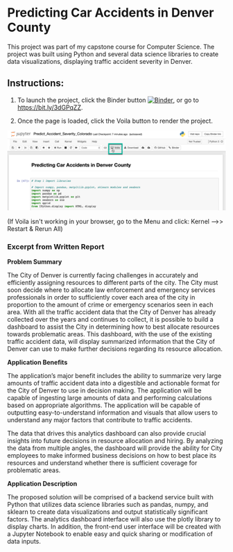 # Predicting Car Accidents in Denver County

This project was part of my capstone course for Computer Science. The project was built using Python and several data science libraries to create data visualizations, displaying traffic accident severity in Denver.

## Instructions:
1. To launch the project, click the Binder button  [![Binder](https://mybinder.org/badge_logo.svg)](https://mybinder.org/v2/gh/jon-0/colorado-traffic-accidents/master?filepath=Predict_Accident_Severity_Colorado.ipynb), or go to https://bit.ly/3dGPqZZ.

2. Once the page is loaded, click the Voila button to render the project.


![voila image](/images/voila.png)

(If Voila isn't working in your browser, go to the Menu and click: Kernel -->> Restart & Rerun All)


### Excerpt from Written Report 

**Problem Summary**

The City of Denver is currently facing challenges in accurately and efficiently assigning resources to different parts of the city. The City must soon decide where to allocate law enforcement and emergency services professionals in order to sufficiently cover each area of the city in proportion to the amount of crime or emergency scenarios seen in each area. With all the traffic accident data that the City of Denver has already collected over the years and continues to collect, it is possible to build a dashboard to assist the City in determining how to best allocate resources towards problematic areas. This dashboard, with the use of the existing traffic accident data, will display summarized information that the City of Denver can use to make further decisions regarding its resource allocation.

**Application Benefits**

The application’s major benefit includes the ability to summarize very large amounts of traffic accident data into a digestible and actionable format for the City of Denver to use in decision making. The application will be capable of ingesting large amounts of data and performing calculations based on appropriate algorithms. The application will be capable of outputting easy-to-understand information and visuals that allow users to understand any major factors that contribute to traffic accidents. 

The data that drives this analytics dashboard can also provide crucial insights into future decisions in resource allocation and hiring. By analyzing the data from multiple angles, the dashboard will provide the ability for City employees to make informed business decisions on how to best place its resources and understand whether there is sufficient coverage for problematic areas.

**Application Description**

The proposed solution will be comprised of a backend service built with Python that utilizes data science libraries such as pandas, numpy, and sklearn to create data visualizations and output statistically significant factors. The analytics dashboard interface will also use the plotly library to display charts. In addition, the front-end user interface will be created with a Jupyter Notebook to enable easy and quick sharing or modification of data inputs.
